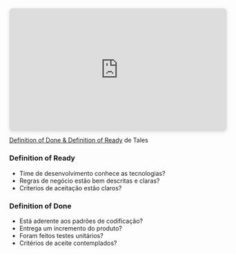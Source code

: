 <div style="position: relative; width: 100%; height: 0; padding-top: 56.2500%;
 padding-bottom: 0; box-shadow: 0 2px 8px 0 rgba(63,69,81,0.16); margin-top: 1.6em; margin-bottom: 0.9em; overflow: hidden;
 border-radius: 8px; will-change: transform;">
  <iframe loading="lazy" style="position: absolute; width: 100%; height: 100%; top: 0; left: 0; border: none; padding: 0;margin: 0;"
    src="https:&#x2F;&#x2F;www.canva.com&#x2F;design&#x2F;DAFki7I1l2g&#x2F;view?embed" allowfullscreen="allowfullscreen" allow="fullscreen">
  </iframe>
</div>
<a href="https:&#x2F;&#x2F;www.canva.com&#x2F;design&#x2F;DAFki7I1l2g&#x2F;view?utm_content=DAFki7I1l2g&amp;utm_campaign=designshare&amp;utm_medium=embeds&amp;utm_source=link" target="_blank" rel="noopener">Definition of Done &amp; Definition of Ready</a> de Tales

### Definition of Ready

- Time de desenvolvimento conhece as tecnologias?
- Regras de negócio estão bem descritas e claras?
- Criterios de aceitação estão claros?

### Definition of Done

- Está aderente aos padrões de codificação?
- Entrega um incremento do produto?
- Foram feitos testes unitários?
- Critérios de aceite contemplados?
